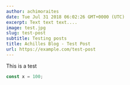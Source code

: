 ```yaml
---
author: achimoraites
date: Tue Jul 31 2018 06:02:26 GMT+0000 (UTC)
excerpt: Text text text....
image: test.jpg
slug: test-post
subtitle: Testing posts 
title: Achilles Blog - Test Post
url: https://example.com/test-post
---
```


<script context="module">
  export const prerender = true;
</script>

This is a test

```typescript
const x = 100;
```